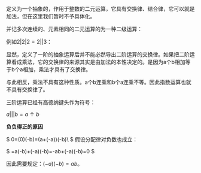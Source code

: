 ​
定义为一个抽象的，作用于整数的二元运算，它具有交换律、结合律，它可以就是加法，但在这里我们暂时不予具体化。

并记多次连续的、元素相同的二元运算的为一种二级运算：

例如$2|2|2=2||3$：

显然，定义了一阶的抽象运算后并不能必然导出二阶运算的交换律。如果把二阶运算看成乘法，它的交换律的来源其实是由加法的本性决定的。是因为a个b相加等于b个a相加，乘法才具有了交换律。

与此相反，乘法不具有这种性质。a个b连乘和b个a连乘不等。因此指数运算也就不具有交换律了。


三阶运算已经有高德纳键头作为符号：

$a|||b=a\uparrow b$

**负负得正的原因**

$
0=(0)(-b)=(a+(-a))(-b)\\
$
假设分配律对负数也成立：

$
=a(-b)+(-a)(-b)=-ab+(-a)(-b)=0
$

因此需要规定：$(-a)(-b)=ab$。

